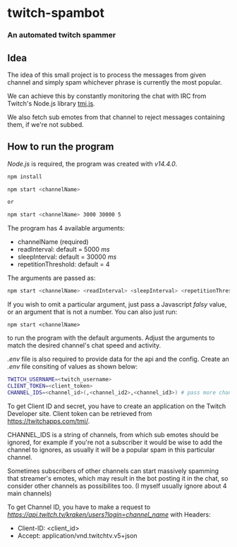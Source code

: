 # twitch-spambot

### An automated twitch spammer

## Idea

The idea of this small project is to process the messages from given channel
and simply spam whichever phrase is currently the most popular.

We can achieve this by constantly monitoring the chat with IRC from Twitch's
Node.js library [tmi.js](https://github.com/tmijs).

We also fetch sub emotes from that channel to reject messages containing them,
if we're not subbed.

## How to run the program

_Node.js_ is required, the program was created with _v14.4.0_.

```bash
npm install

npm start <channelName>

or

npm start <channelName> 3000 30000 5
```

The program has 4 available arguments:

- channelName (required)
- readInterval: default = 5000 _ms_
- sleepInterval: default = 30000 _ms_
- repetitionThreshold: default = 4

The arguments are passed as:

```bash
npm start <channelName> <readInterval> <sleepInterval> <repetitionThreshold>
```

If you wish to omit a particular argument, just pass a Javascript _falsy_ value,
or an argument that is not a number.
You can also just run:

```
npm start <channelName>
```

to run the program with the default arguments.
Adjust the arguments to match the desired channel's chat speed and activity.

_.env_ file is also required to provide data for the api and the config.
Create an _.env_ file consiting of values as shown below:

```bash
TWITCH_USERNAME=<twitch_username>
CLIENT_TOKEN=<client_token>
CHANNEL_IDS=<channel_id>(,<channel_id2>,<channel_id3>) # pass more channels to ignore after ','
```

To get Client ID and secret, you have to create an application
on the Twitch Developer site.
Client token can be retrieved from https://twitchapps.com/tmi/.

CHANNEL_IDS is a string of channels, from which sub emotes should be ignored,
for example if you're not a subscriber it would be wise to add the channel to
ignores, as usually it will be a popular spam in this particular channel.

Sometimes subscribers of other channels can start massively spamming that streamer's
emotes, which may result in the bot posting it in the chat, so consider
other channels as possibilites too.
(I myself usually ignore about 4 main channels)

To get Channel ID, you have to make a request to _https://api.twitch.tv/kraken/users?login=channel_name_ with Headers:

- Client-ID: <client_id>
- Accept: application/vnd.twitchtv.v5+json
